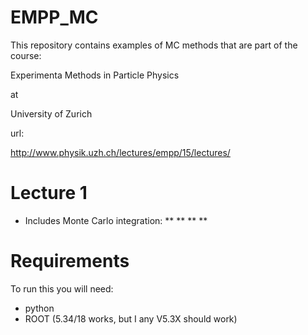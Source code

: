 # EMPP_MC

This repository contains examples of MC methods that are part of the course:

Experimenta Methods in Particle Physics

at 

University of Zurich

url:

http://www.physik.uzh.ch/lectures/empp/15/lectures/


# Lecture 1

* Includes Monte Carlo integration:
**
**
**
**

# Requirements

To run this you will need:
* python
* ROOT (5.34/18 works, but I any V5.3X should work)

